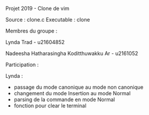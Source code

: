 
Projet 2019 - Clone de vim

Source : clone.c 
Executable : clone

Membres du groupe :

Lynda Trad - u21604852

Nadeesha Hatharasingha Koditthuwakku Ar - u2161052

Participation : 

Lynda : 
- passage du mode canonique au mode non canonique
- changement du mode Insertion au mode Normal
- parsing de la commande en mode Normal
- fonction pour clear le terminal
